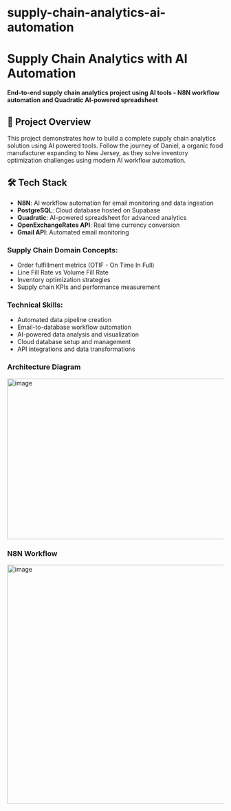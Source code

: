 # supply-chain-analytics-ai-automation

# Supply Chain Analytics with AI Automation

**End-to-end supply chain analytics project using AI tools - N8N workflow automation and Quadratic AI-powered spreadsheet**

## 🎯 Project Overview

This project demonstrates how to build a complete supply chain analytics solution using AI powered tools. Follow the journey of Daniel, a organic food manufacturer expanding to New Jersey, as they solve inventory optimization challenges using modern AI workflow automation.

## 🛠️ Tech Stack

- **N8N**: AI workflow automation for email monitoring and data ingestion
- **PostgreSQL**: Cloud database hosted on Supabase
- **Quadratic**: AI-powered spreadsheet for advanced analytics
- **OpenExchangeRates API**: Real time currency conversion
- **Gmail API**: Automated email monitoring

### Supply Chain Domain Concepts:
- Order fulfillment metrics (OTIF - On Time In Full)
- Line Fill Rate vs Volume Fill Rate
- Inventory optimization strategies
- Supply chain KPIs and performance measurement

### Technical Skills:
- Automated data pipeline creation
- Email-to-database workflow automation
- AI-powered data analysis and visualization
- Cloud database setup and management
- API integrations and data transformations

### Architecture Diagram

<img width="1367" height="373" alt="image" src="https://github.com/user-attachments/assets/ebee04df-30e1-49db-b9e9-96f23d064cb5" />

 ### N8N Workflow 

<img width="1030" height="555" alt="image" src="https://github.com/user-attachments/assets/4574a70d-e777-45bc-a979-5a013de45455" />


